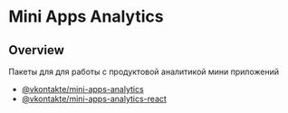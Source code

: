 # Mini Apps Analytics

## Overview

Пакеты для для работы с продуктовой аналитикой мини приложений

- [@vkontakte/mini-apps-analytics](./packages/core)
- [@vkontakte/mini-apps-analytics-react](./packages/react)